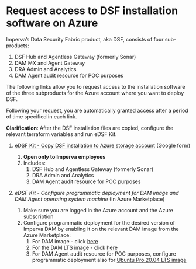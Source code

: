 # Request access to DSF installation software on Azure

Imperva’s Data Security Fabric product, aka DSF, consists of four sub-products:
1. DSF Hub and Agentless Gateway (formerly Sonar)
2. DAM MX and Agent Gateway
3. DRA Admin and Analytics 
4. DAM Agent audit resource for POC purposes

The following links allow you to request access to the installation software of the three subproducts for the Azure account where you want to deploy DSF.

Following your request, you are automatically granted access after a period of time specified in each link.

**Clarification**: After the DSF installation files are copied, configure the relevant terraform variables and run eDSF Kit.

1. [eDSF Kit - Copy DSF installation to Azure storage account](https://docs.google.com/forms/d/e/1FAIpQLSfCBUGHN04u2gK8IoxuHl4TLooBWUl7cK7ihS9Q5ZHwafNBHA/viewform) (Google form)
   1. **Open only to Imperva employees**
   2. Includes:
      1. DSF Hub and Agentless Gateway (formerly Sonar)
      2. DRA Admin and Analytics 
      3. DAM Agent audit resource for POC purposes

2. _eDSF Kit - Configure programmatic deployment for DAM image and DAM Agent operating system machine_ (In Azure Marketplace)
   1. Make sure you are logged in the Azure account and the Azure subscription 
   2. Configure programmatic deployment for the desired version of Imperva DAM by enabling it on the relevant DAM image from the Azure Marketplace:
      1. For DAM image - click [here](https://portal.azure.com/#view/Microsoft_Azure_Marketplace/LegalTermsSkuProgrammaticAccessBlade/legalTermsSkuProgrammaticAccessData~/%7B%22product%22%3A%7B%22publisherId%22%3A%22imperva%22%2C%22offerId%22%3A%22imperva-dam-v14%22%2C%22planId%22%3A%22securesphere-imperva-dam-14%22%2C%22standardContractAmendmentsRevisionId%22%3Anull%2C%22isCspEnabled%22%3Atrue%7D%7D)
      2. For the DAM LTS image - click [here](https://portal.azure.com/#view/Microsoft_Azure_Marketplace/LegalTermsSkuProgrammaticAccessBlade/legalTermsSkuProgrammaticAccessData~/%7B%22product%22%3A%7B%22publisherId%22%3A%22imperva%22%2C%22offerId%22%3A%22imperva-dam-v14-lts%22%2C%22planId%22%3A%22securesphere-imperva-dam-14%22%2C%22standardContractAmendmentsRevisionId%22%3Anull%2C%22isCspEnabled%22%3Atrue%7D%7D)
      3. For DAM Agent audit resource for POC purposes, configure programmatic deployment also for [Ubuntu Pro 20.04 LTS image](https://portal.azure.com/#view/Microsoft_Azure_Marketplace/LegalTermsSkuProgrammaticAccessBlade/legalTermsSkuProgrammaticAccessData~/%7B%22product%22%3A%7B%22publisherId%22%3A%22canonical%22%2C%22offerId%22%3A%220001-com-ubuntu-pro-focal%22%2C%22planId%22%3A%22pro-20_04-lts%22%2C%22standardContractAmendmentsRevisionId%22%3Anull%2C%22isCspEnabled%22%3Atrue%7D%7D)

